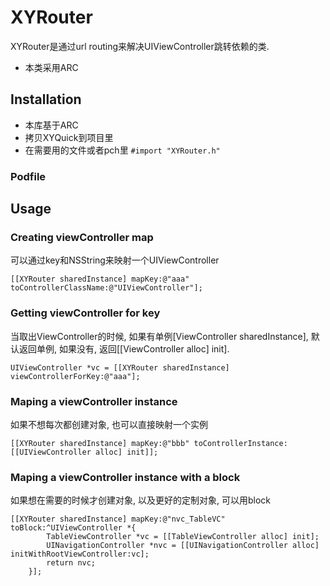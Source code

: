 # XYRouter
XYRouter是通过url routing来解决UIViewController跳转依赖的类.
* 本类采用ARC

## Installation
* 本库基于ARC
* 拷贝XYQuick到项目里
* 在需要用的文件或者pch里 `#import "XYRouter.h"`

### Podfile

## Usage
### Creating viewController map
可以通过key和NSString来映射一个UIViewController

```
[[XYRouter sharedInstance] mapKey:@"aaa" toControllerClassName:@"UIViewController"];
```
### Getting viewController for key
当取出ViewController的时候, 如果有单例[ViewController sharedInstance], 默认返回单例, 如果没有, 返回[[ViewController alloc] init].

```
UIViewController *vc = [[XYRouter sharedInstance] viewControllerForKey:@"aaa"];
```

### Maping a viewController instance
如果不想每次都创建对象, 也可以直接映射一个实例

```
[[XYRouter sharedInstance] mapKey:@"bbb" toControllerInstance:[[UIViewController alloc] init]];
```

### Maping a viewController instance with a block
如果想在需要的时候才创建对象, 以及更好的定制对象, 可以用block

```
[[XYRouter sharedInstance] mapKey:@"nvc_TableVC" toBlock:^UIViewController *{
        TableViewController *vc = [[TableViewController alloc] init];
        UINavigationController *nvc = [[UINavigationController alloc] initWithRootViewController:vc];
        return nvc;
    }];
```



